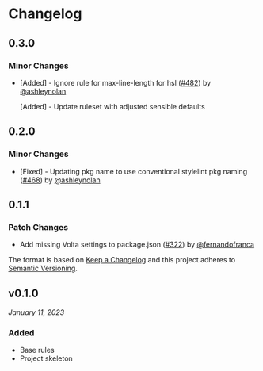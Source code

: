 # Changelog

## 0.3.0

### Minor Changes

- [Added] - Ignore rule for max-line-length for hsl ([#482](https://github.com/justeattakeaway/pie/pull/482)) by [@ashleynolan](https://github.com/ashleynolan)

  [Added] - Update ruleset with adjusted sensible defaults

## 0.2.0

### Minor Changes

- [Fixed] - Updating pkg name to use conventional stylelint pkg naming ([#468](https://github.com/justeattakeaway/pie/pull/468)) by [@ashleynolan](https://github.com/ashleynolan)

## 0.1.1

### Patch Changes

- Add missing Volta settings to package.json ([#322](https://github.com/justeattakeaway/pie/pull/322)) by [@fernandofranca](https://github.com/fernandofranca)

The format is based on [Keep a Changelog](http://keepachangelog.com/en/1.0.0/)
and this project adheres to [Semantic Versioning](http://semver.org/spec/v2.0.0.html).

## v0.1.0

_January 11, 2023_

### Added

- Base rules
- Project skeleton

